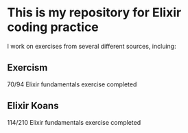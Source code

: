 # This is my repository for Elixir coding practice
I work on exercises from several different sources, incluing:

## Exercism
70/94 Elixir fundamentals exercise completed

## Elixir Koans
114/210 Elixir fundamentals exercise completed